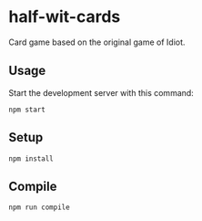# half-wit-cards
Card game based on the original game of Idiot. 
 
 Usage
---
 
Start the development server with this command:
 
```
npm start
```
 
Setup
---
 
```
npm install
```
 
Compile
---
 
```
npm run compile
```

